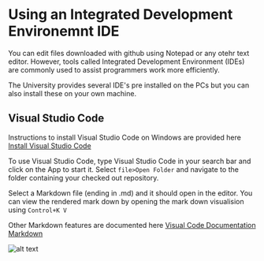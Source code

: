 # Using an Integrated Development Environemnt IDE

You can edit files downloaded with github using Notepad or any otehr text editor. 
However, tools called Integrated Development Environment (IDEs) are commonly used to assist programmers work more efficiently.

The University provides several IDE's pre installed on the PCs but you can also install these on your own machine.

## Visual Studio Code

Instructions to install Visual Studio Code on Windows are provided here [Install Visual Studio Code](https://code.visualstudio.com/docs/setup/windows)

To use Visual Studio Code, type Visual Studio Code in your search bar and click on the App to start it.
Select `file>Open Folder` and navigate to the folder containing your checked out repository.

Select a Markdown file (ending in .md) and it should open in the editor.
You can view the rendered mark down by opening the mark down visualision using `Control+K V`

Other Markdown features are documented here [Visual Code Documentation Markdown](https://code.visualstudio.com/docs/languages/markdown)

![alt text](../main/docs/images/vscode1.png "Figure vscode1.png")



